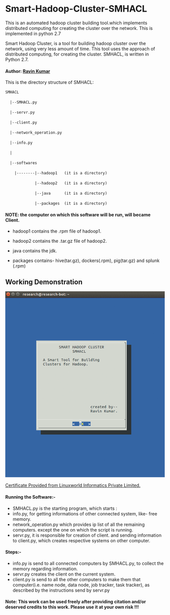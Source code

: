 # Smart-Hadoop-Cluster-SMHACL

This is an automated hadoop cluster building tool.which implements distributed computing for creating the cluster over the network. This is implemented in python 2.7

Smart Hadoop Cluster, is a tool for building hadoop cluster over the network, using very less amount of time.
This tool uses the approach of distributed computing, for creating the cluster. SMHACL, is written in Python 2.7.

#### Author: [Ravin Kumar](https://mr-ravin.github.io)


This is the directory structure of SMHACL:

    SMHACL

      |--SMHACL.py
  
      |--servr.py
  
      |--client.py
  
      |--network_operation.py
  
      |--info.py
  
      |
  
      |--softwares
  
        |--------|--hadoop1   (it is a directory)
        
                 |--hadoop2   (it is a directory)
                 
                 |--java      (it is a directory)
                 
                 |--packages  (it is a directory)
                 

#### NOTE:  the computer on which this software will be run, will became Client.

- hadoop1 contains the .rpm file of hadoop1.

- hadoop2 contains the .tar.gz file of hadoop2.

- java contains the jdk.

- packages contains- hive(tar.gz), dockers(.rpm), pig(tar.gz) and splunk (.rpm)


## Working Demonstration

[![Working Demonstration](https://github.com/mr-ravin/Smart-Hadoop-Cluster-SMHACL/blob/master/SMHACL.gif)](https://github.com/mr-ravin/Smart-Hadoop-Cluster-SMHACL/blob/master/SMHACL.gif)

[Certificate Provided from Linuxworld Informatics Private Limited.](https://github.com/mr-ravin/Smart-Hadoop-Cluster-SMHACL/blob/master/SMHACL-Legal-Document.pdf)  


#### Running the Software:-

- SMHACL.py is the starting program, which starts : 
- info.py, for  getting informations of other connected system, like- free memory.
- network_operation.py which provides ip list of all the remaining computers. except the one on which the script is running.
- servr.py, it is responsible for creation of client. and sending information to client.py, which creates respective systems on other computer.

#### Steps:-

- info.py is send  to all connected computers by SMHACL.py, to collect the memory regarding information.
- servr.py creates the client on the current system.
- client.py is send to all the other computers to make them that computer(i.e. name node, data node, job tracker, task tracker), as described by
the instructions send by servr.py

#### Note: This work can be used freely after providing citation and/or deserved credits to this work. Please use it at your own risk !!!
